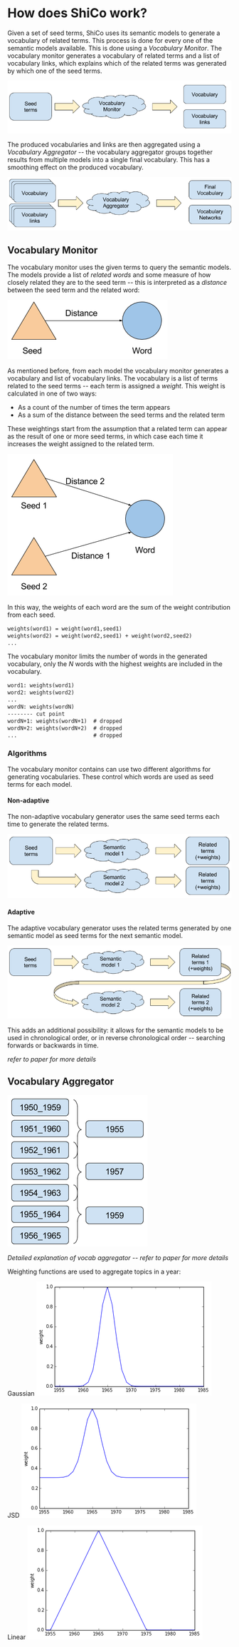 # How does ShiCo work?

Given a set of seed terms, ShiCo uses its semantic models to generate a vocabulary of related terms. This process is done for every one of the semantic models available. This is done using a *Vocabulary Monitor*. The vocabulary monitor generates a vocabulary of related terms and a list of vocabulary links, which explains which of the related terms was generated by which one of the seed terms.

![Overview of vocabulary monitor](./shicoOverviewA.png)

The produced vocabularies and links are then aggregated using a *Vocabulary Aggregator* -- the vocabulary aggregator groups together results from multiple models into a single final vocabulary. This has a smoothing effect on the produced vocabulary.

![Overview of vocabulary aggregator](./shicoOverviewB.png)

## Vocabulary Monitor

The vocabulary monitor uses the given terms to query the semantic models. The models provide a list of *related words* and some measure of how closely related they are to the seed term -- this is interpreted as a *distance* between the seed term and the related word:

![Overview of vocabulary aggregator](./seedWordRelationA.png)

As mentioned before, from each model the vocabulary monitor generates a vocabulary and list of vocabulary links. The vocabulary is a list of terms related to the seed terms -- each term is assigned a *weight*. This weight is calculated in one of two ways:
 - As a count of the number of times the term appears
 - As a sum of the distance between the seed terms and the related term

These weightings start from the assumption that a related term can appear as the result of one or more seed terms, in which case each time it increases the weight assigned to the related term.

![Overview of vocabulary aggregator](./seedWordRelationB.png)

In this way, the weights of each word are the sum of the weight contribution from each seed.

```
weights(word1) = weight(word1,seed1)
weights(word2) = weight(word2,seed1) + weight(word2,seed2)
...
```

The vocabulary monitor limits the number of words in the generated vocabulary, only the *N* words with the highest weights are included in the vocabulary.

```
word1: weights(word1)
word2: weights(word2)
...
wordN: weights(wordN)
-------- cut point
wordN+1: weights(wordN+1)  # dropped
wordN+2: weights(wordN+2)  # dropped
...                        # dropped
```

### Algorithms

The vocabulary monitor contains can use two different algorithms for generating vocabularies. These control which words are used as seed terms for each model.

#### Non-adaptive

The non-adaptive vocabulary generator uses the same seed terms each time to generate the related terms.

![Non Adaptive generator](./vmNonAdaptive.png)

#### Adaptive

The adaptive vocabulary generator uses the related terms generated by one semantic model as seed terms for the next semantic model.

![Adaptive generator](./vmAdaptive.png)

This adds an additional possibility: it allows for the semantic models to be used in chronological order, or in reverse chronological order -- searching forwards or backwards in time.

*refer to paper for more details*

## Vocabulary Aggregator

![Vocabulary aggregator](./vaYears.png)

*Detailed explanation of vocab aggregator  -- refer to paper for more details*

Weighting functions are used to aggregate topics in a year:

Gaussian
![Gaussian weighting function](./vaWeightGauss.png)

JSD
![JSD weighting function](./vaWeightJSD.png)

Linear
![Linear weighting function](./vaWeightLinear.png)
